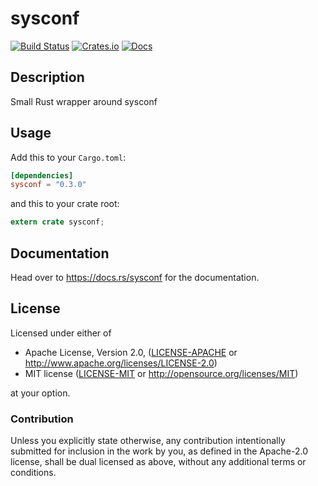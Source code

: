 # sysconf
[![Build Status](https://travis-ci.org/ZeroCostGoods/sysconf.rs.svg?branch=master)](https://travis-ci.org/ZeroCostGoods/sysconf.rs)
[![Crates.io](https://img.shields.io/crates/v/sysconf.svg)](https://crates.io/crates/sysconf)
[![Docs](https://docs.rs/sysconf/badge.svg)](https://docs.rs/sysconf)

## Description
Small Rust wrapper around sysconf

## Usage

Add this to your `Cargo.toml`:

```toml
[dependencies]
sysconf = "0.3.0"
```

and this to your crate root:

```rust
extern crate sysconf;
```

## Documentation

Head over to https://docs.rs/sysconf for the documentation.

## License

Licensed under either of

 * Apache License, Version 2.0, ([LICENSE-APACHE](LICENSE-APACHE) or http://www.apache.org/licenses/LICENSE-2.0)
 * MIT license ([LICENSE-MIT](LICENSE-MIT) or http://opensource.org/licenses/MIT)

at your option.

### Contribution

Unless you explicitly state otherwise, any contribution intentionally submitted
for inclusion in the work by you, as defined in the Apache-2.0 license, shall be dual licensed as above, without any
additional terms or conditions.
